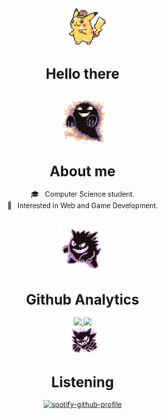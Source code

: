 
<div align="center">

  <img src="assets/detective-pikachu.gif" align="" width="100">
  <h1>Hello there</h1>
  <br>

  <img src="assets/ghost.gif" align="" width="100">
  <h1>About me</h1>

  🎓 &nbsp; Computer Science student.\
  🌱 &nbsp; Interested in Web and Game Development.

  <br>

  <img src="assets/gengar-spin.gif" align="" width="100">
  <h1>Github Analytics</h1>
  <a href="https://github.com/Vicenthresh">
    <img height="180em" src="https://github-readme-stats-eight-theta.vercel.app/api?username=Vicenthresh&show_icons=true&theme=algolia&include_all_commits=true&count_private=true"/>
    <img height="180em" src="https://github-readme-stats-eight-theta.vercel.app/api/top-langs/?username=Vicenthresh&layout=compact&langs_count=8&theme=algolia"/>
  </a>

  <br>

<img src="assets/haunter.gif" align="" width="100">
  <h1>Listening</h1>
  
[![spotify-github-profile](https://spotify-github-profile.vercel.app/api/view?uid=12175674216&cover_image=true&theme=novatorem&bar_color=53b14f&bar_color_cover=true)](https://github.com/kittinan/spotify-github-profile)


</div>

<!--
**Vicenthresh/Vicenthresh** is a ✨ _special_ ✨ repository because its `README.md` (this file) appears on your GitHub profile.

Here are some ideas to get you started:

- 🔭 I’m currently working on ...
- 🌱 I’m currently learning ...
- 👯 I’m looking to collaborate on ...
- 🤔 I’m looking for help with ...
- 💬 Ask me about ...
- 📫 How to reach me: ...
- 😄 Pronouns: ...
- ⚡ Fun fact: ...
-->
